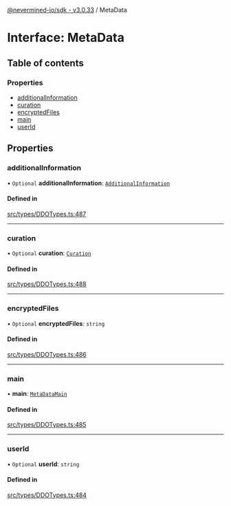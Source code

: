[@nevermined-io/sdk - v3.0.33](../code-reference.md) / MetaData

# Interface: MetaData

## Table of contents

### Properties

- [additionalInformation](MetaData.md#additionalinformation)
- [curation](MetaData.md#curation)
- [encryptedFiles](MetaData.md#encryptedfiles)
- [main](MetaData.md#main)
- [userId](MetaData.md#userid)

## Properties

### additionalInformation

• `Optional` **additionalInformation**: [`AdditionalInformation`](AdditionalInformation.md)

#### Defined in

[src/types/DDOTypes.ts:487](https://github.com/nevermined-io/sdk-js/blob/a526f8f91dd570a90afee06fd5e4f65189b252b8/src/types/DDOTypes.ts#L487)

---

### curation

• `Optional` **curation**: [`Curation`](Curation.md)

#### Defined in

[src/types/DDOTypes.ts:488](https://github.com/nevermined-io/sdk-js/blob/a526f8f91dd570a90afee06fd5e4f65189b252b8/src/types/DDOTypes.ts#L488)

---

### encryptedFiles

• `Optional` **encryptedFiles**: `string`

#### Defined in

[src/types/DDOTypes.ts:486](https://github.com/nevermined-io/sdk-js/blob/a526f8f91dd570a90afee06fd5e4f65189b252b8/src/types/DDOTypes.ts#L486)

---

### main

• **main**: [`MetaDataMain`](MetaDataMain.md)

#### Defined in

[src/types/DDOTypes.ts:485](https://github.com/nevermined-io/sdk-js/blob/a526f8f91dd570a90afee06fd5e4f65189b252b8/src/types/DDOTypes.ts#L485)

---

### userId

• `Optional` **userId**: `string`

#### Defined in

[src/types/DDOTypes.ts:484](https://github.com/nevermined-io/sdk-js/blob/a526f8f91dd570a90afee06fd5e4f65189b252b8/src/types/DDOTypes.ts#L484)
